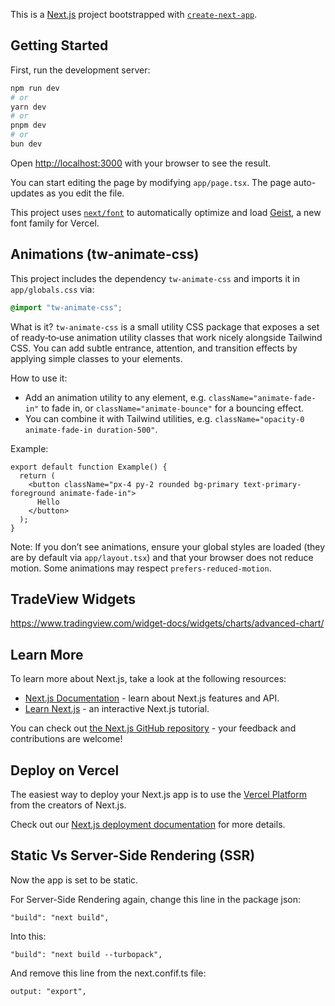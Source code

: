 This is a [Next.js](https://nextjs.org) project bootstrapped with [`create-next-app`](https://nextjs.org/docs/app/api-reference/cli/create-next-app).

## Getting Started

First, run the development server:

```bash
npm run dev
# or
yarn dev
# or
pnpm dev
# or
bun dev
```

Open [http://localhost:3000](http://localhost:3000) with your browser to see the result.

You can start editing the page by modifying `app/page.tsx`. The page auto-updates as you edit the file.

This project uses [`next/font`](https://nextjs.org/docs/app/building-your-application/optimizing/fonts) to automatically optimize and load [Geist](https://vercel.com/font), a new font family for Vercel.

## Animations (tw-animate-css)

This project includes the dependency `tw-animate-css` and imports it in `app/globals.css` via:

```css
@import "tw-animate-css";
```

What is it? `tw-animate-css` is a small utility CSS package that exposes a set of ready‑to‑use animation utility classes that work nicely alongside Tailwind CSS. You can add subtle entrance, attention, and transition effects by applying simple classes to your elements.

How to use it:

- Add an animation utility to any element, e.g. `className="animate-fade-in"` to fade in, or `className="animate-bounce"` for a bouncing effect.
- You can combine it with Tailwind utilities, e.g. `className="opacity-0 animate-fade-in duration-500"`.

Example:

```tsx
export default function Example() {
  return (
    <button className="px-4 py-2 rounded bg-primary text-primary-foreground animate-fade-in">
      Hello
    </button>
  );
}
```

Note: If you don’t see animations, ensure your global styles are loaded (they are by default via `app/layout.tsx`) and that your browser does not reduce motion. Some animations may respect `prefers-reduced-motion`.

## TradeView Widgets

https://www.tradingview.com/widget-docs/widgets/charts/advanced-chart/

## Learn More

To learn more about Next.js, take a look at the following resources:

- [Next.js Documentation](https://nextjs.org/docs) - learn about Next.js features and API.
- [Learn Next.js](https://nextjs.org/learn) - an interactive Next.js tutorial.

You can check out [the Next.js GitHub repository](https://github.com/vercel/next.js) - your feedback and contributions are welcome!

## Deploy on Vercel

The easiest way to deploy your Next.js app is to use the [Vercel Platform](https://vercel.com/new?utm_medium=default-template&filter=next.js&utm_source=create-next-app&utm_campaign=create-next-app-readme) from the creators of Next.js.

Check out our [Next.js deployment documentation](https://nextjs.org/docs/app/building-your-application/deploying) for more details.

## Static Vs Server-Side Rendering (SSR)

Now the app is set to be static.

For Server-Side Rendering again, change this line in the package json:

```
"build": "next build",
```

Into this:

```
"build": "next build --turbopack",
```

And remove this line from the next.confif.ts file:

```
output: "export",
```
